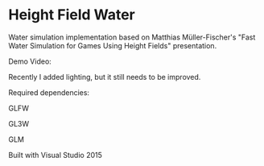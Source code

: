 # Height Field Water

Water simulation implementation based on Matthias Müller-Fischer's "Fast Water Simulation for Games Using Height Fields" presentation.

Demo Video:



Recently I added lighting, but it still needs to be improved.

Required dependencies:

GLFW

GL3W

GLM

Built with Visual Studio 2015


